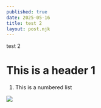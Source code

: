 ```yaml
---
published: true
date: 2025-05-16
title: test 2
layout: post.njk
---
```

test 2

# This is a header 1

1.  This is a numbered list
    

![](/media/1D671ABC-993F-4340-8221-5EACD0A8DF7E_1_201_a.jpeg)